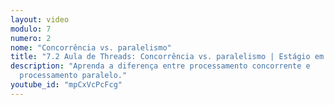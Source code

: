```yaml
---
layout: video
modulo: 7
numero: 2
nome: "Concorrência vs. paralelismo"
title: "7.2 Aula de Threads: Concorrência vs. paralelismo | Estágio em Programação"
description: "Aprenda a diferença entre processamento concorrente e
  processamento paralelo."
youtube_id: "mpCxVcPcFcg"
---
```

